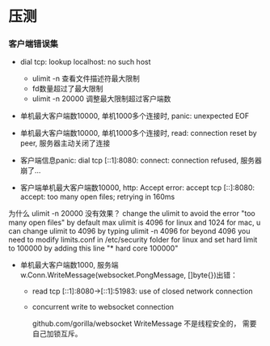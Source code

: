 # 压测  

### 客户端错误集  

  - dial tcp: lookup localhost: no such host  

    * ulimit -n  查看文件描述符最大限制    
    * fd数量超过了最大限制   
    * ulimit -n 20000  调整最大限制超过客户端数  

  - 单机最大客户端数10000, 单机1000多个连接时, panic: unexpected EOF

  - 单机最大客户端数10000, 单机1000多个连接时, read: connection reset by peer, 服务器主动关闭了连接  

  - 客户端信息panic: dial tcp [::1]:8080: connect: connection refused, 服务器崩了...  

  - 客户端单机最大客户端数10000,  http: Accept error: accept tcp [::]:8080: accept: too many open files; retrying in 160ms    

  为什么 ulimit -n 20000 没有效果？ 
    change the ulimit to avoid the error "too many open files" by default max ulimit is 4096 for linux and 1024 for mac, u can change ulimit to 4096 by typing ulimit -n 4096 for beyond 4096 you need to modify limits.conf in /etc/security folder for linux and set hard limit to 100000 by adding this line "* hard core 100000"   

  - 单机最大客户端数1000, 服务端 w.Conn.WriteMessage(websocket.PongMessage, []byte{})出错：  
      
    * read tcp [::1]:8080->[::1]:51983: use of closed network connection  

    * concurrent write to websocket connection  
   
      github.com/gorilla/websocket  WriteMessage 不是线程安全的， 需要自己加锁互斥。  